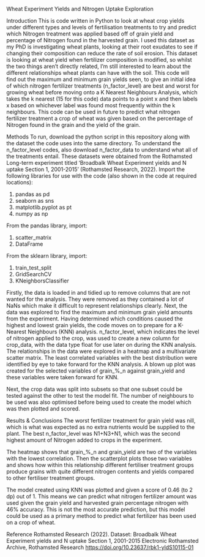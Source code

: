 Wheat Experiment Yields and Nitrogen Uptake Exploration

Introduction
This is code written in Python to look at wheat crop yields under different types and levels of fertilisation treatments to try and predict which Nitrogen treatment was applied based off of grain yield and percentage of Nitrogen found in the harvested grain.
I used this dataset as my PhD is investigating wheat plants, looking at their root exudates to see if changing their composition can reduce the rate of soil erosion. This dataset is looking at wheat yield when fertilizer composition is modified, so whilst the two things aren’t directly related, I’m still interested to learn about the different relationships wheat plants can have with the soil.
This code will find out the maximum and minimum grain yields seen, to give an initial idea of which nitrogen fertilizer treatments (n_factor_level) are best and worst for growing wheat before moving onto a K Nearest Neighbours Analysis, which takes the k nearest (15 for this code) data points to a point x and then labels x based on whichever label was found most frequently within the k neighbours. This code can be used in future to predict what nitrogen fertilizer treatment a crop of wheat was given based on the percentage of Nitrogen found in the grain and the yield of the grain.

Methods
To run, download the python script in this repository along with the dataset the code uses into the same directory. To understand the n_factor_level codes, also download n_factor_data to understand what all of the treatments entail. These datasets were obtained from the Rothamsted Long-term experiment titled ‘Broadbalk Wheat Experiment yields and N uptake Section 1, 2001-2015’ (Rothamsted Research, 2022).
Import the following libraries for use with the code (also shown in the code at required locations):

1.	pandas as pd
2.	seaborn as sns
3.	matplotlib.pyplot as pt
4.	numpy as np

From the pandas library, import: 
1.	scatter_matrix
2.	DataFrame

From the sklearn library, import: 
1.	train_test_split
2.	GridSearchCV
3.	KNeighborsClassifier

Firstly, the data is loaded in and tidied up to remove columns that are not wanted for the analysis. They were removed as they contained a lot of NaNs which make it difficult to represent relationships clearly. Next, the data was explored to find the maximum and minimum grain yield amounts from the experiment. 
Having determined which conditions caused the highest and lowest grain yields, the code moves on to prepare for a K-Nearest Neighbours (KNN) analysis. n_factor_level, which indicates the level of nitrogen applied to the crop, was used to create a new column for crop_data, with the data type float for use later on during the KNN analysis. The relationships in the data were explored in a heatmap and a multivariate scatter matrix. The least correlated variables with the best distribution were identified by eye to take forward for the KNN analysis. A blown up plot was created for the selected variables of grain_%_n against grain_yield and these variables were taken forward for KNN.

Next, the crop data was split into subsets so that one subset could be tested against the other to test the model fit. The number of neighbours to be used was also optimised before being used to create the model which was then plotted and scored.

Results & Conclusions
The worst fertilizer treatment for grain yield was nill, which is what was expected as no extra nutrients would be supplied to the plant. The best n_factor_level was N1+N3+N1, which was the second highest amount of Nitrogen added to crops in the experiment.

The heatmap shows that grain_%_n and grain_yield are two of the variables with the lowest correlation. Then the scatterplot plots those two variables and shows how within this relationship different fertiliser treatment groups produce grains with quite different nitrogen contents and yields compared to other fertiliser treatment groups.

The model created using KNN was plotted and given a score of 0.46 (to 2 dp) out of 1. This means we can predict what nitrogen fertilizer amount was used given the grain yield and harvested grain percentage nitrogen with 46% accuracy. This is not the most accurate prediction, but this model could be used as a primary method to predict what fertilizer has been used on a crop of wheat.

Reference
Rothamsted Research (2022). Dataset: Broadbalk Wheat Experiment yields and N uptake Section 1, 2001-2015 Electronic Rothamsted Archive, Rothamsted Research https://doi.org/10.23637/rbk1-yldS10115-01

